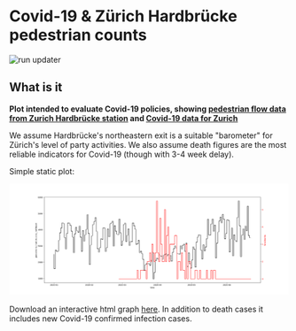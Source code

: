 # Covid-19 & Zürich Hardbrücke pedestrian counts

![run updater](https://github.com/mo-jan/traffic-flows/workflows/run%20updater/badge.svg)

## What is it

**Plot intended to evaluate Covid-19 policies, showing [pedestrian flow data from Zurich Hardbrücke station](https://data.stadt-zuerich.ch/dataset/vbz_frequenzen_hardbruecke) and [Covid-19 data for Zurich](https://github.com/openZH/covid_19)**

We assume Hardbrücke's northeastern exit is a suitable "barometer" for Zürich's level of party activities. We also assume death figures are the most reliable indicators for Covid-19 (though with 3-4 week delay).

Simple static plot:

![Graph](/plots/zh_covid19_mobility_static.png)

Download an interactive html graph <a id="raw-url" href="https://github.com/mo-jan/traffic-flows/blob/master/plots/zh_covid19_mobility.html" download>here</a>. In addition to death cases it includes new Covid-19 confirmed infection cases.
